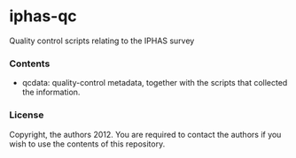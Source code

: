 iphas-qc
========

Quality control scripts relating to the IPHAS survey

### Contents

* qcdata: quality-control metadata, together with the scripts that collected the information.

### License

Copyright, the authors 2012.
You are required to contact the authors if you wish to use the contents of this repository.